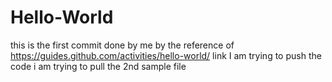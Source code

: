 # Hello-World
this is the first commit done by me
by the reference of https://guides.github.com/activities/hello-world/ link
I am trying to push the code
i am trying to pull the 2nd sample file

